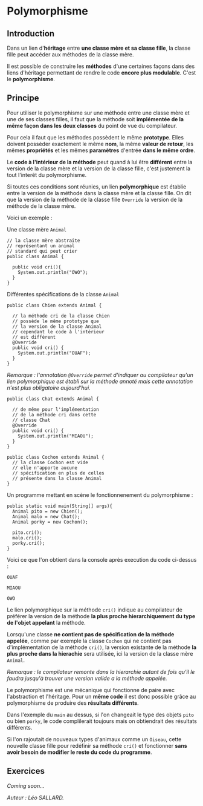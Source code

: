 # Polymorphisme

## Introduction

Dans un lien d'**héritage** entre **une classe mère et sa classe fille**, la classe fille peut accéder aux méthodes de la classe mère.

Il est possible de construire les **méthodes** d'une certaines façons dans des liens d'héritage permettant de rendre le code **encore plus modulable**. C'est le **polymorphisme**.

## Principe

Pour utiliser le polymorphisme sur une méthode entre une classe mère et une de ses classes filles, il faut que la méthode soit **implémentée de la même façon dans les deux classes** du point de vue du compilateur.

Pour cela il faut que les méthodes possèdent le même **prototype**. Elles doivent possèder exactement le même **nom**, la même **valeur de retour**, les mêmes **propriétés** et les mêmes **paramètres** d'entrée **dans le même ordre**.

Le **code à l'intérieur de la méthode** peut quand à lui être **différent** entre la version de la classe mère et la version de la classe fille, c'est justement la tout l'interêt du polymorphisme.

Si toutes ces conditions sont réunies, un lien **polymorphique** est établie entre la version de la méthode dans la classe mère et la classe fille. On dit que la version de la méthode de la classe fille `Override` la version de la méthode de la classe mère.

Voici un exemple :

Une classe mère `Animal`

```
// la classe mère abstraite
// représentant un animal
// standard qui peut crier
public class Animal {

  public void cri(){
    System.out.println("OWO");
  }
}
```

Différentes spécifications de la classe `Animal`

```
public class Chien extends Animal {

  // la méthode cri de la classe Chien
  // possède le même prototype que
  // la version de la classe Animal
  // cependant le code à l'intérieur
  // est différent
  @Override
  public void cri() {
    System.out.println("OUAF");
  }
}
```

_Remarque : l'annotation `@Override` permet d'indiquer au compilateur qu'un lien polymorphique est établi sur la méthode annoté mais cette annotation n'est plus obligatoire aujourd'hui._

```
public class Chat extends Animal {

  // de même pour l'implémentation
  // de la méthode cri dans cette
  // classe Chat
  @Override
  public void cri() {
    System.out.println("MIAOU");
  }
}
```

```
public class Cochon extends Animal {
  // la classe Cochon est vide
  // elle n'apporte aucune
  // spécification en plus de celles
  // présente dans la classe Animal
}
```

Un programme mettant en scène le fonctionnenement du polymorphisme :

```
public static void main(String[] args){
  Animal pito = new Chien();
  Animal malo = new Chat();
  Animal porky = new Cochon();

  pito.cri();
  malo.cri();
  porky.cri();
}
```

Voici ce que l'on obtient dans la console après execution du code ci-dessus :

`OUAF`

`MIAOU`

`OWO`

Le lien polymorphique sur la méthode `cri()` indique au compilateur de préférer la version de la méthode **la plus proche hierarchiquement du type de l'objet appelant** la méthode.

Lorsqu'une classe **ne contient pas de spécification de la méthode appelée**, comme par exemple la classe `Cochon` qui ne contient pas d'implémentation de la méthode `cri()`, la version existante de la méthode **la plus proche dans la hierachie** sera utilisée, ici la version de la classe mère `Animal`.

_Remarque : le compilateur remonte dans la hierarchie autant de fois qu'il le faudra jusqu'à trouver une version valide a la méthode appelée._

Le polymorphisme est une mécanique qui fonctionne de paire avec l'abstraction et l'héritage. Pour un **même code** il est donc possible grâce au polymorphisme de produire des **résultats différents**.

Dans l'exemple du `main` au dessus, si l'on changeait le type des objets `pito` ou bien `porky`, le code complilerait toujours mais on obtiendrait des résultats différents.

Si l'on rajoutait de nouveaux types d'animaux comme un `Oiseau`, cette nouvelle classe fille pour redéfinir sa méthode `cri()` et fonctionner **sans avoir besoin de modifier le reste du code du programme**.

## Exercices

_Coming soon..._

_Auteur : Léo SALLARD._
